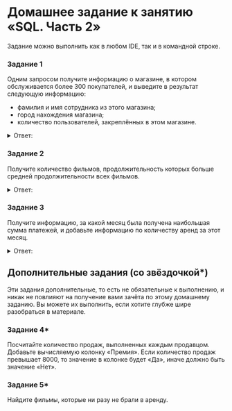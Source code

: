 # Домашнее задание к занятию «SQL. Часть 2»

Задание можно выполнить как в любом IDE, так и в командной строке.

### Задание 1

Одним запросом получите информацию о магазине, в котором обслуживается более 300 покупателей, и выведите в результат следующую информацию: 
- фамилия и имя сотрудника из этого магазина;
- город нахождения магазина;
- количество пользователей, закреплённых в этом магазине.

<details> 
<summary> Ответ:  </summary>

```
SELECT CONCAT(sf.first_name , ' ', sf.last_name) as 'LFMname Employee', cy.city, COUNT(cr.customer_id) as 'Count
Buyers' FROM store s join staff sf on sf.store_id = s.store_id  join customer cr on cr.store_id = s.store_id join address a on a.address_id = s.address_id  join city cy on cy.city_id = a.city_id  group by
sf.staff_id, cy.city_id  having COUNT(cr.customer_id) > 300;

```

![](https://user-images.githubusercontent.com/136073445/272640164-877b06d9-1d71-4883-a0e7-b55c517a9f94.png)


</details>

### Задание 2

Получите количество фильмов, продолжительность которых больше средней продолжительности всех фильмов.

<details> 
<summary> Ответ:  </summary>

</details>

### Задание 3

Получите информацию, за какой месяц была получена наибольшая сумма платежей, и добавьте информацию по количеству аренд за этот месяц.

<details> 
<summary> Ответ:  </summary>

</details>

## Дополнительные задания (со звёздочкой*)
Эти задания дополнительные, то есть не обязательные к выполнению, и никак не повлияют на получение вами зачёта по этому домашнему заданию. Вы можете их выполнить, если хотите глубже шире разобраться в материале.

### Задание 4*

Посчитайте количество продаж, выполненных каждым продавцом. Добавьте вычисляемую колонку «Премия». Если количество продаж превышает 8000, то значение в колонке будет «Да», иначе должно быть значение «Нет».

### Задание 5*

Найдите фильмы, которые ни разу не брали в аренду.

